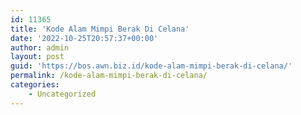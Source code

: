 ```yaml
---
id: 11365
title: 'Kode Alam Mimpi Berak Di Celana'
date: '2022-10-25T20:57:37+00:00'
author: admin
layout: post
guid: 'https://bos.awn.biz.id/kode-alam-mimpi-berak-di-celana/'
permalink: /kode-alam-mimpi-berak-di-celana/
categories:
    - Uncategorized
---
```


